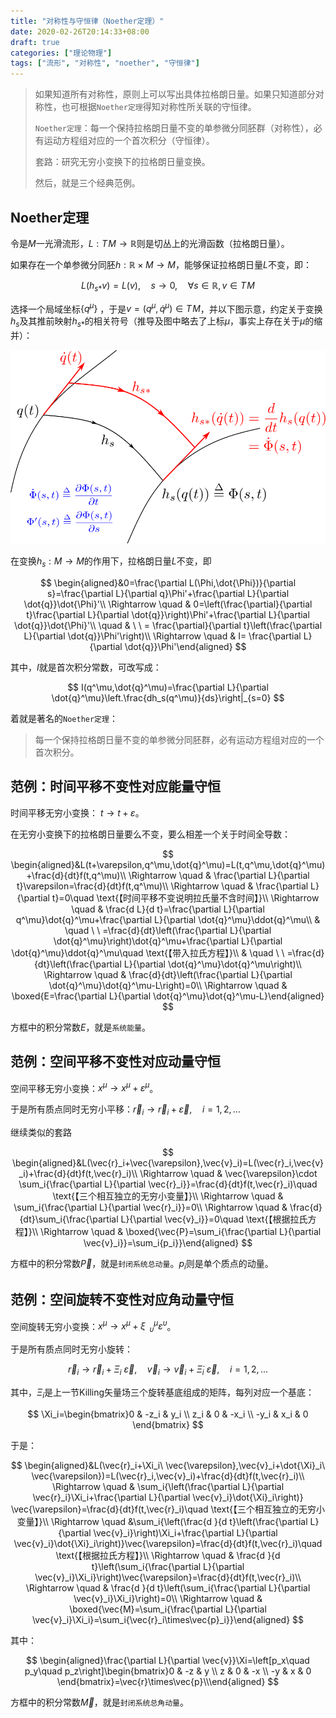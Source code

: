 ```yaml
---
title: "对称性与守恒律（Noether定理）"
date: 2020-02-26T20:14:33+08:00
draft: true
categories: ["理论物理"]
tags: ["流形", "对称性", "noether", "守恒律"]
---
```




> 如果知道所有对称性，原则上可以写出具体拉格朗日量。如果只知道部分对称性，也可根据`Noether定理`得知对称性所关联的守恒律。
>
> `Noether定理`：每一个保持拉格朗日量不变的单参微分同胚群（对称性），必有运动方程组对应的一个首次积分（守恒律）。
>
> 套路：研究无穷小变换下的拉格朗日量变换。
>
> 然后，就是三个经典范例。

<!--more-->

## Noether定理

令是$M$一光滑流形，$L:T\!M\to \mathbb{R}$则是切丛上的光滑函数（拉格朗日量）。

如果存在一个单参微分同胚$h:\mathbb{R}\times M\to M$，能够保证拉格朗日量$L$不变，即：

$$
L(h_{s*}v)=L(v),\quad s\to0,\quad \forall s\in \mathbb{R},v\in T\!M
$$

选择一个局域坐标$\{q^\mu\}$ ，于是$v=(q^\mu,\dot{q}^\mu)\in T\!M$，并以下图示意，约定关于变换$h_s$及其推前映射$h_{s*}$的相关符号（推导及图中略去了上标$\mu$，事实上存在关于$\mu$的缩并）：

![](../images/0116.svg)

在变换$h_s:M\to M$的作用下，拉格朗日量$L$不变，即

$$
\begin{aligned}&0=\frac{\partial L(\Phi,\dot{\Phi})}{\partial s}=\frac{\partial L}{\partial q}\Phi'+\frac{\partial L}{\partial \dot{q}}\dot{\Phi}'\\ \Rightarrow \quad & 0=\left(\frac{\partial}{\partial t}\frac{\partial L}{\partial \dot{q}}\right)\Phi'+\frac{\partial L}{\partial \dot{q}}\dot{\Phi}'\\  \quad & \ \ = \frac{\partial}{\partial t}\left(\frac{\partial L}{\partial \dot{q}}\Phi'\right)\\ \Rightarrow \quad & I= \frac{\partial L}{\partial \dot{q}}\Phi'\end{aligned}
$$

其中，$I$就是首次积分常数，可改写成：

$$
I(q^\mu,\dot{q}^\mu)=\frac{\partial L}{\partial \dot{q}^\mu}\left.\frac{dh_s(q^\mu)}{ds}\right|_{s=0}
$$

着就是著名的`Noether定理`：

> 每一个保持拉格朗日量不变的单参微分同胚群，必有运动方程组对应的一个首次积分。


## 范例：时间平移不变性对应能量守恒

时间平移无穷小变换： $t\to t+\varepsilon$。

在无穷小变换下的拉格朗日量要么不变，要么相差一个关于时间全导数：

$$
\begin{aligned}&L(t+\varepsilon,q^\mu,\dot{q}^\mu)=L(t,q^\mu,\dot{q}^\mu)+\frac{d}{dt}f(t,q^\mu)\\ \Rightarrow \quad & \frac{\partial L}{\partial t}\varepsilon=\frac{d}{dt}f(t,q^\mu)\\ \Rightarrow \quad & \frac{\partial L}{\partial t}=0\quad \text{【时间平移不变说明拉氏量不含时间】}\\ \Rightarrow \quad & \frac{d L}{d t}=\frac{\partial L}{\partial q^\mu}\dot{q}^\mu+\frac{\partial L}{\partial \dot{q}^\mu}\ddot{q}^\mu\\  & \quad \ \ =\frac{d}{dt}\left(\frac{\partial L}{\partial \dot{q}^\mu}\right)\dot{q}^\mu+\frac{\partial L}{\partial \dot{q}^\mu}\ddot{q}^\mu\quad \text{【带入拉氏方程】}\\  & \quad \ \ =\frac{d}{dt}\left(\frac{\partial L}{\partial \dot{q}^\mu}\dot{q}^\mu\right)\\ \Rightarrow \quad & \frac{d}{dt}\left(\frac{\partial L}{\partial \dot{q}^\mu}\dot{q}^\mu-L\right)=0\\ \Rightarrow \quad & \boxed{E=\frac{\partial L}{\partial \dot{q}^\mu}\dot{q}^\mu-L}\end{aligned}
$$

方框中的积分常数$E$，就是`系统能量`。

## 范例：空间平移不变性对应动量守恒

空间平移无穷小变换：$x^\mu\to x^\mu+\varepsilon^\mu$。

于是所有质点同时无穷小平移：$\vec{r}_i\to \vec{r}_i+\vec{\varepsilon},\quad i=1,2,\dots$

继续类似的套路

$$
\begin{aligned}&L(\vec{r}_i+\vec{\varepsilon},\vec{v}_i)=L(\vec{r}_i,\vec{v}_i)+\frac{d}{dt}f(t,\vec{r}_i)\\ \Rightarrow \quad & \vec{\varepsilon}\cdot \sum_i{\frac{\partial L}{\partial \vec{r}_i}}=\frac{d}{dt}f(t,\vec{r}_i)\quad \text{【三个相互独立的无穷小变量】}\\ \Rightarrow \quad & \sum_i{\frac{\partial L}{\partial \vec{r}_i}}=0\\ \Rightarrow \quad & \frac{d}{dt}\sum_i{\frac{\partial L}{\partial \vec{v}_i}}=0\quad \text{【根据拉氏方程】}\\ \Rightarrow \quad & \boxed{\vec{P}=\sum_i{\frac{\partial L}{\partial \vec{v}_i}}=\sum_i{p_i}}\end{aligned}
$$

方框中的积分常数$\vec{P}$，就是`封闭系统总动量`。$p_i$则是单个质点的动量。

## 范例：空间旋转不变性对应角动量守恒

空间旋转无穷小变换：$x^\mu\to x^\mu+\xi^\mu_{\ \ \upsilon} \varepsilon^\upsilon$。

于是所有质点同时无穷小旋转：

$$
\vec{r}_i\to \vec{r}_i+\Xi_i\ \vec{\varepsilon},\quad\vec{v}_i\to \vec{v}_i+\dot{\Xi}_i\ \vec{\varepsilon},\quad i=1,2,\dots
$$

其中，$\Xi_i$是上一节Killing矢量场三个旋转基底组成的矩阵，每列对应一个基底：

$$
\Xi_i=\begin{bmatrix}0 & -z_i & y_i \\ z_i & 0 & -x_i \\ -y_i & x_i & 0 \end{bmatrix}
$$

于是：

$$
\begin{aligned}&L(\vec{r}_i+\Xi_i\ \vec{\varepsilon},\vec{v}_i+\dot{\Xi}_i\ \vec{\varepsilon})=L(\vec{r}_i,\vec{v}_i)+\frac{d}{dt}f(t,\vec{r}_i)\\ \Rightarrow \quad & \sum_i{\left(\frac{\partial L}{\partial \vec{r}_i}\Xi_i+\frac{\partial L}{\partial \vec{v}_i}\dot{\Xi}_i\right)} \vec{\varepsilon}=\frac{d}{dt}f(t,\vec{r}_i)\quad \text{【三个相互独立的无穷小变量】}\\ \Rightarrow \quad &\sum_i{\left(\frac{d }{d t}\left(\frac{\partial L}{\partial \vec{v}_i}\right)\Xi_i+\frac{\partial L}{\partial \vec{v}_i}\dot{\Xi}_i\right)}\vec{\varepsilon}=\frac{d}{dt}f(t,\vec{r}_i)\quad \text{【根据拉氏方程】}\\ \Rightarrow \quad & \frac{d }{d t}\left(\sum_i{\frac{\partial L}{\partial \vec{v}_i}\Xi_i}\right)\vec{\varepsilon}=\frac{d}{dt}f(t,\vec{r}_i)\\ \Rightarrow \quad & \frac{d }{d t}\left(\sum_i{\frac{\partial L}{\partial \vec{v}_i}\Xi_i}\right)=0\\ \Rightarrow \quad & \boxed{\vec{M}=\sum_i{\frac{\partial L}{\partial \vec{v}_i}\Xi_i}=\sum_i{\vec{r}_i\times\vec{p}_i}}\end{aligned}
$$

其中：

$$
\begin{aligned}\frac{\partial L}{\partial \vec{v}}\Xi=\left[p_x\quad p_y\quad p_z\right]\begin{bmatrix}0 & -z & y \\ z & 0 & -x \\ -y & x & 0 \end{bmatrix}=\vec{r}\times\vec{p}\\\end{aligned}
$$

方框中的积分常数$\vec{M}$，就是`封闭系统总角动量`。

